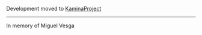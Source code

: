 Development moved to [KaminaProject](https://github.com/KaminaProject)

----
In memory of Miguel Vesga